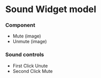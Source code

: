 # Sound Widget model

### Component
* Mute (image)
* Unmute (image)

### Sound controls
* First Click Unute
* Second Click Mute